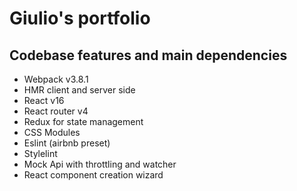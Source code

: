 # Giulio's portfolio

## Codebase features and main dependencies
* Webpack v3.8.1
* HMR client and server side
* React v16
* React router v4
* Redux for state management
* CSS Modules
* Eslint (airbnb preset)
* Stylelint
* Mock Api with throttling and watcher
* React component creation wizard